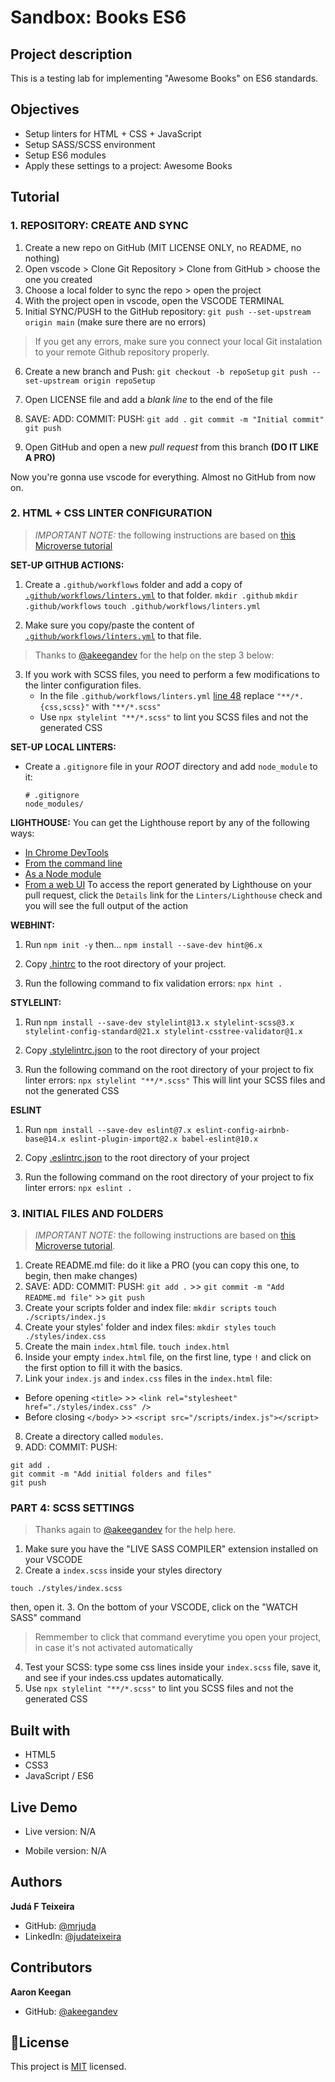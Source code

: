 # Sandbox: Books ES6
## Project description
This is a testing lab for implementing "Awesome Books" on ES6 standards.

## Objectives
- Setup linters for HTML + CSS + JavaScript
- Setup SASS/SCSS environment
- Setup ES6 modules
- Apply these settings to a project: Awesome Books
## Tutorial
### 1. REPOSITORY: CREATE AND SYNC
1. Create a new repo on GitHub (MIT LICENSE ONLY, no README, no nothing)
2. Open vscode > Clone Git Repository > Clone from GitHub > choose the one you created
3. Choose a local folder to sync the repo > open the project
4. With the project open in vscode, open the VSCODE TERMINAL
5. Initial SYNC/PUSH to the GitHub repository:
  `git push --set-upstream origin main` (make sure there are no errors)

  > If you get any errors, make sure you connect your local Git instalation to your remote Github repository properly.

6. Create a new branch and Push:
  `git checkout -b repoSetup`
  `git push --set-upstream origin repoSetup`

7. Open LICENSE file and add a *blank line* to the end of the file
8. SAVE: ADD: COMMIT: PUSH:
  `git add .`
  `git commit -m "Initial commit"`
  `git push`
9. Open GitHub and open a new *pull request* from this branch **(DO IT LIKE A PRO)**

Now you're gonna use vscode for everything. Almost no GitHub from now on.

### 2. HTML + CSS LINTER CONFIGURATION
> *IMPORTANT NOTE:* the following instructions are based on [this Microverse tutorial](https://github.com/microverseinc/linters-config/tree/master/html-css-js)

**SET-UP GITHUB ACTIONS:**
1. Create a `.github/workflows` folder and add a copy of [`.github/workflows/linters.yml`](https://github.com/microverseinc/linters-config/blob/master/html-css-js/.github/workflows/linters.yml) to that folder.
  `mkdir .github`
  `mkdir .github/workflows`
  `touch .github/workflows/linters.yml`
  
2. Make sure you copy/paste the content of [`.github/workflows/linters.yml`](https://github.com/microverseinc/linters-config/blob/master/html-css-js/.github/workflows/linters.yml) to that file.

> Thanks to [@akeegandev](https://github.com/akeegandev "Aaron Keegan's GitHub profile") for the help on the step 3 below:

3. If you work with SCSS files, you need to perform a few modifications to the linter configuration files.
    - In the file `.github/workflows/linters.yml` [line 48](https://github.com/microverseinc/linters-config/blob/master/html-css/.github/workflows/linters.yml#L48) replace `"**/*.{css,scss}"` with `"**/*.scss"`
    - Use `npx stylelint "**/*.scss"` to lint you SCSS files and not the generated CSS

**SET-UP LOCAL LINTERS:**
- Create a `.gitignore` file in your *ROOT* directory and add `node_module` to it:
  ```
  # .gitignore
  node_modules/
  ```

**LIGHTHOUSE:**
You can get the Lighthouse report by any of the following ways:
- [In Chrome DevTools](https://developers.google.com/web/tools/lighthouse#devtools)
- [From the command line](https://developers.google.com/web/tools/lighthouse#cli)
- [As a Node module](https://developers.google.com/web/tools/lighthouse#programmatic)
- [From a web UI](https://developers.google.com/web/tools/lighthouse#psi)
  To access the report generated by Lighthouse on your pull request, click the `Details` link for the `Linters/Lighthouse` check and you will see the full output of the action

**WEBHINT:**
1. Run
  `npm init -y`
    then...
  `npm install --save-dev hint@6.x`

2. Copy [.hintrc](https://github.com/microverseinc/linters-config/blob/master/html-css-js/.hintrc) to the root directory of your project.
3. Run the following command to fix validation errors:
  `npx hint .`

**STYLELINT:**
1. Run
`npm install --save-dev stylelint@13.x stylelint-scss@3.x stylelint-config-standard@21.x stylelint-csstree-validator@1.x`

2. Copy [.stylelintrc.json](https://github.com/microverseinc/linters-config/blob/master/html-css-js/.stylelintrc.json) to the root directory of your project

3. Run the following command on the root directory of your project to fix linter errors:
  `npx stylelint "**/*.scss"` 
  This will lint your SCSS files and not the generated CSS

**ESLINT**
1. Run
`npm install --save-dev eslint@7.x eslint-config-airbnb-base@14.x eslint-plugin-import@2.x babel-eslint@10.x`

2. Copy [.eslintrc.json](https://github.com/microverseinc/linters-config/blob/master/html-css-js/.eslintrc.json) to the root directory of your project
3. Run the following command on the root directory of your project to fix linter errors:
  `npx eslint .`

### 3. INITIAL FILES AND FOLDERS
> *IMPORTANT NOTE:* the following instructions are based on [this Microverse tutorial](https://github.com/microverseinc/curriculum-javascript/blob/main/books/books_with_es6.md).

1. Create README.md file: do it like a PRO (you can copy this one, to begin, then make changes)
2. SAVE: ADD: COMMIT: PUSH: 
  `git add .` >> `git commit -m "Add README.md file"` >> `git push`
3. Create your scripts folder and index file:
  `mkdir scripts`
  `touch ./scripts/index.js`
4. Create your styles' folder and index files:
  `mkdir styles`
  `touch ./styles/index.css`
5. Create the main `index.html` file.
  `touch index.html`
6. Inside your empty `index.html` file, on the first line, type `!` and click on the first option to fill it with the basics.
7. Link your `index.js` and `index.css` files in the `index.html` file:
  - Before opening `<title>` >> `<link rel="stylesheet" href="./styles/index.css" />`
  - Before closing `</body>` >> `<script src="/scripts/index.js"></script>`
8. Create a directory called `modules`.
9. ADD: COMMIT: PUSH: 
  ```
  git add .
  git commit -m "Add initial folders and files"
  git push
  ```

### PART 4: SCSS SETTINGS
> Thanks again to [@akeegandev](https://github.com/akeegandev "Aaron Keegan's GitHub profile") for the help here.
1. Make sure you have the "LIVE SASS COMPILER" extension installed on your VSCODE
2. Create a `index.scss` inside your styles directory
  ```
  touch ./styles/index.scss
  ```
  then, open it.
3. On the bottom of your VSCODE, click on the "WATCH SASS" command
  > Remmember to click that command everytime you open your project, in case it's not activated automatically
4. Test your SCSS: type some css lines inside your `index.scss` file, save it, and see if your indes.css updates automatically.
5. Use `npx stylelint "**/*.scss"` to lint you SCSS files and not the generated CSS

## Built with
- HTML5
- CSS3
- JavaScript / ES6

## Live Demo
- Live version: N/A

- Mobile version: N/A

## Authors
**Judá F Teixeira**
- GitHub: [@mrjuda](https://github.com/mrjuda "Judá Teixeira's GitHub profile")
- LinkedIn: [@judateixeira](https://www.linkedin.com/in/judateixeira "Judá Teixeira's Linkedin profile")

## Contributors
**Aaron Keegan**
- GitHub: [@akeegandev](https://github.com/akeegandev "Aaron Keegan's GitHub profile")

## 📝License
This project is [MIT](https://github.com/mrjuda/linked-list/blob/main/LICENSE) licensed.
